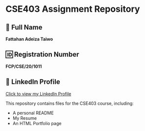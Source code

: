# CSE403 Assignment Repository

## 👤 Full Name  
**Fattahan Adeiza Taiwo**

## 🆔 Registration Number  
**FCP/CSE/20/1011**

## 🔗 LinkedIn Profile  
[Click to view my LinkedIn Profile](www.linkedin.com/in/fattahan-taiwo-3531ba253)  

This repository contains files for the CSE403 course, including:
- A personal README
- My Resume
- An HTML Portfolio page
